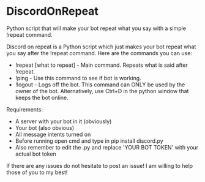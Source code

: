 # DiscordOnRepeat
Python script that will make your bot repeat what you say with a simple !repeat command.

Discord on repeat is a Python script which just makes your bot repeat what you say after the !repeat command. Here are the commands you can use:
- !repeat [what to repeat] - Main command. Repeats what is said after !repeat.
- !ping - Use this command to see if bot is working.
- !logout - Logs off the bot. This command can ONLY be used by the owner of the bot. Alternatively, use Ctrl+D in the python window that keeps the bot online.

Requirements:

- A server with your bot in it (obviously)
- Your bot (also obvious)
- All message intents turned on
- Before running open cmd and type in pip install discord.py
- Also remember to edit the .py and replace 'YOUR BOT TOKEN' with your actual bot token

If there are any issues do not hesitate to post an issue! I am willing to help those of you to my best!
